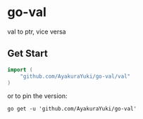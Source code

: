 # go-val

val to ptr, vice versa

## Get Start

```go
import (
    "github.com/AyakuraYuki/go-val/val"
)
```

or to pin the version:

```shell
go get -u 'github.com/AyakuraYuki/go-val'
```

